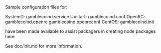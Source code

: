 Sample configuration files for:

SystemD: gamblecoind.service
Upstart: gamblecoind.conf
OpenRC:  gamblecoind.openrc
         gamblecoind.openrcconf
CentOS:  gamblecoind.init

have been made available to assist packagers in creating node packages here.

See doc/init.md for more information.
